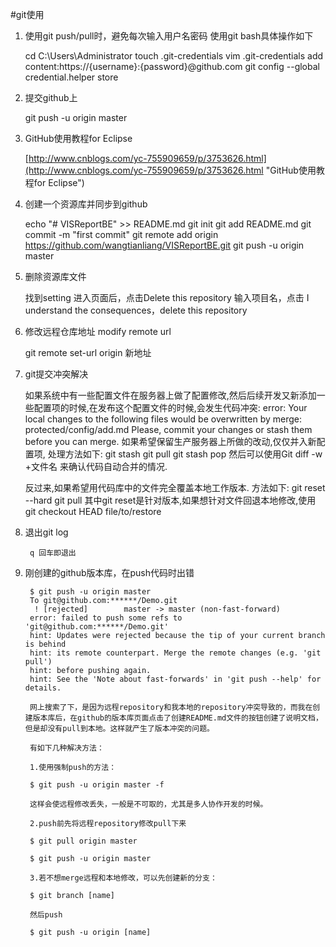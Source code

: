 #git使用
1. 使用git push/pull时，避免每次输入用户名密码
使用git bash具体操作如下

	 cd C:\Users\Administrator
	 touch .git-credentials
	 vim .git-credentials
	 add content:https://{username}:{password}@github.com
	 git config --global credential.helper store

2. 提交github上

     git push -u origin master
3. GitHub使用教程for Eclipse

	[http://www.cnblogs.com/yc-755909659/p/3753626.html](http://www.cnblogs.com/yc-755909659/p/3753626.html "GitHub使用教程for Eclipse")
4. 创建一个资源库并同步到github

    echo "# VISReportBE" >> README.md
    git init
    git add README.md
    git commit -m "first commit"
    git remote add origin https://github.com/wangtianliang/VISReportBE.git
    git push -u origin master
5. 删除资源库文件

	 找到setting
	 进入页面后，点击Delete this repository 
	 输入项目名，点击 I understand the consequences，delete this repository
6. 修改远程仓库地址 modify remote url
	
	 git remote set-url origin 新地址
7. git提交冲突解决
	
	如果系统中有一些配置文件在服务器上做了配置修改,然后后续开发又新添加一些配置项的时候,在发布这个配置文件的时候,会发生代码冲突:
	error: Your local changes to the following files would be overwritten by merge:
        protected/config/add.md
	Please, commit your changes or stash them before you can merge.
	如果希望保留生产服务器上所做的改动,仅仅并入新配置项, 处理方法如下:
	git stash
	git pull
	git stash pop
	然后可以使用Git diff -w +文件名 来确认代码自动合并的情况.
	
	反过来,如果希望用代码库中的文件完全覆盖本地工作版本. 方法如下:
	git reset --hard
	git pull
	其中git reset是针对版本,如果想针对文件回退本地修改,使用
	git checkout HEAD file/to/restore
8. 退出git log
	
		q 回车即退出
9. 刚创建的github版本库，在push代码时出错 

		$ git push -u origin master
		To git@github.com:******/Demo.git
		 ! [rejected]        master -> master (non-fast-forward)
		error: failed to push some refs to 'git@github.com:******/Demo.git'
		hint: Updates were rejected because the tip of your current branch is behind
		hint: its remote counterpart. Merge the remote changes (e.g. 'git pull')
		hint: before pushing again.
		hint: See the 'Note about fast-forwards' in 'git push --help' for details.
		
		网上搜索了下，是因为远程repository和我本地的repository冲突导致的，而我在创建版本库后，在github的版本库页面点击了创建README.md文件的按钮创建了说明文档，但是却没有pull到本地。这样就产生了版本冲突的问题。
		
		有如下几种解决方法：
		
		1.使用强制push的方法：
		
		$ git push -u origin master -f 
		
		这样会使远程修改丢失，一般是不可取的，尤其是多人协作开发的时候。
		
		2.push前先将远程repository修改pull下来
		
		$ git pull origin master
		
		$ git push -u origin master
		
		3.若不想merge远程和本地修改，可以先创建新的分支：
		
		$ git branch [name]
		
		然后push
		
		$ git push -u origin [name]